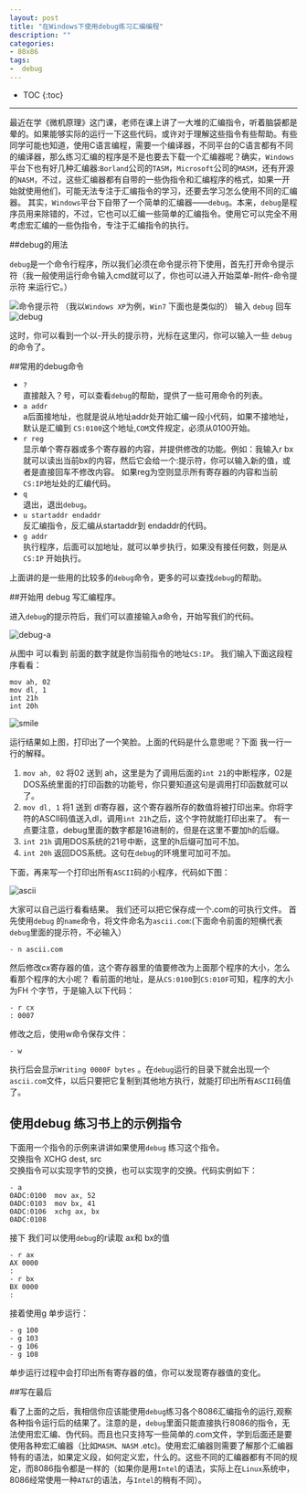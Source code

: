```yaml
---
layout: post
title: "在Windows下使用debug练习汇编编程"
description: ""
categories:
- 80x86 
tags: 
-  debug
---
```


* TOC
{:toc}
<hr/>

最近在学《微机原理》这门课，老师在课上讲了一大堆的汇编指令，听着脑袋都是晕的。如果能够实际的运行一下这些代码，或许对于理解这些指令有些帮助。有些同学可能也知道，使用C语言编程，需要一个编译器，不同平台的C语言都有不同的编译器，那么练习汇编的程序是不是也要去下载一个汇编器呢？确实，`Windows`平台下也有好几种汇编器:`Borland`公司的`TASM`，`Microsoft`公司的`MASM`，还有开源的`NASM`，不过，这些汇编器都有自带的一些伪指令和汇编程序的格式，如果一开始就使用他们，可能无法专注于汇编指令的学习，还要去学习怎么使用不同的汇编器。
 其实，`Windows`平台下自带了一个简单的汇编器——`debug`。本来，`debug`是程序员用来除错的，不过，它也可以汇编一些简单的汇编指令。使用它可以完全不用考虑宏汇编的一些伪指令，专注于汇编指令的执行。
 
##debug的用法
 
  `debug`是一个命令行程序，所以我们必须在命令提示符下使用，首先打开命令提示符（我一般使用运行命令输入cmd就可以了，你也可以进入开始菜单-附件-命令提示符 来运行它。）
  
![命令提示符](/images/cmd.png) （我以`Windows XP`为例，`Win7` 下面也是类似的）
输入 `debug` 回车
![debug](/images/debug.png)

这时，你可以看到一个以-开头的提示符，光标在这里闪，你可以输入一些 `debug`的命令了。

##常用的debug命令

 * `?`   
    直接敲入？号，可以查看`debug`的帮助，提供了一些可用命令的列表。
 * `a addr`   
    a后面接地址，也就是说从地址addr处开始汇编一段小代码，如果不接地址，默认是汇编到 `CS:0100`这个地址,`COM`文件规定，必须从0100开始。
 * `r reg`   
    显示单个寄存器或多个寄存器的内容，并提供修改的功能。例如：我输入r bx 就可以读出当前bx的内容，然后它会给一个:提示符，你可以输入新的值，或者是直接回车不修改内容。 如果reg为空则显示所有寄存器的内容和当前`CS:IP`地址处的汇编代码。
 * `q`   
    退出，退出`debug`。
 * `u startaddr endaddr`    
    反汇编指令，反汇编从startaddr到 endaddr的代码。
 * `g addr`     
    执行程序，后面可以加地址，就可以单步执行，如果没有接任何数，则是从 `CS:IP` 开始执行。

上面讲的是一些用的比较多的`debug`命令，更多的可以查找`debug`的帮助。

##开始用 debug 写汇编程序。

进入`debug`的提示符后，我们可以直接输入a命令，开始写我们的代码。

![debug-a](/images/debug-a.png)

从图中 可以看到 前面的数字就是你当前指令的地址`CS:IP`。
我们输入下面这段程序看看：


    mov ah, 02
    mov dl, 1
    int 21h
    int 20h

![smile](/images/smile.png)

运行结果如上图，打印出了一个笑脸。上面的代码是什么意思呢？下面 我一行一行的解释。

1. `mov ah, 02` 将02 送到 ah，这里是为了调用后面的`int 21`的中断程序，02是DOS系统里面的打印函数的功能号，你只要知道这句是调用打印函数就可以了。
2. `mov dl, 1`  将1 送到 dl寄存器，这个寄存器所存的数值将被打印出来。你将字符的ASCII码值送入dl，调用`int 21h`之后，这个字符就能打印出来了。
有一点要注意，debug里面的数字都是16进制的，但是在这里不要加h的后缀。
3. `int 21h` 调用DOS系统的21号中断，这里的h后缀可加可不加。
4. `int 20h`  返回DOS系统。这句在`debug`的环境里可加可不加。

下面，再来写一个打印出所有`ASCII`码的小程序，代码如下图：

![ascii](/images/ascii.png)

大家可以自己运行看看结果。
我们还可以把它保存成一个.com的可执行文件。
首先使用`debug` 的`name`命令，将文件命名为`ascii.com`:(下面命令前面的短横代表`debug`里面的提示符，不必输入）
    
    - n ascii.com

然后修改cx寄存器的值，这个寄存器里的值要修改为上面那个程序的大小，怎么看那个程序的大小呢？ 看前面的地址，是从`CS:0100`到`CS:010F`可知，程序的大小为FH 个字节，于是输入以下代码：

    - r cx
    : 0007

修改之后，使用w命令保存文件：

    - w

执行后会显示`Writing 0000F bytes` 。在`debug`运行的目录下就会出现一个`ascii.com`文件，以后只要把它复制到其他地方执行，就能打印出所有`ASCII`码值了。


## 使用debug 练习书上的示例指令

下面用一个指令的示例来讲讲如果使用`debug` 练习这个指令。    
  交换指令  XCHG dest, src     
  交换指令可以实现字节的交换，也可以实现字的交换。代码实例如下：
 
    - a
    0ADC:0100  mov ax, 52
    0ADC:0103  mov bx, 41
    0ADC:0106  xchg ax, bx
    0ADC:0108

接下 我们可以使用`debug`的r读取 ax和 bx的值

    - r ax 
    AX 0000
    :
    - r bx
    BX 0000
    :

接着使用g 单步运行：
    
    - g 100
    - g 103
    - g 106
    - g 108

单步运行过程中会打印出所有寄存器的值，你可以发现寄存器值的变化。

##写在最后

看了上面的之后，我相信你应该能使用`debug`练习各个8086汇编指令的运行,观察各种指令运行后的结果了。注意的是，`debug`里面只能直接执行8086的指令，无法使用宏汇编、伪代码。而且也只支持写一些简单的.com文件，学到后面还是要使用各种宏汇编器（比如`MASM`、`NASM` .etc)。使用宏汇编器则需要了解那个汇编器特有的语法，如果定义段，如何定义宏，什么的。这些不同的汇编器都有不同的规定，而8086指令都是一样的（如果你是用`Intel`的语法，实际上在`Linux`系统中，8086经常使用一种`AT&T`的语法，与`Intel`的稍有不同）。

